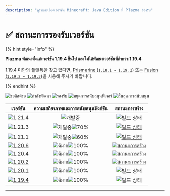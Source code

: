 ```yaml
---
description: "ดูรายละเอียดเวอร์ชัน Minecraft: Java Edition ที่ Plazma รองรับ"
---
```


# ✅ สถานะการรองรับเวอร์ชัน

{% hint style="info" %}

**Plazma พัฒนาตั้งแต่เวอร์ชัน 1.19.4 ขึ้นไป และไม่ได้พัฒนาเวอร์ชันที่ต่ำกว่า 1.19.4**

1.19.4 미만의 플랫폼을 찾고 있다면, [Prismarine (`1.18.1 ~ 1.19.2`)](https://github.com/PrismarineTeam/Prismarine) 또는 [Fusion (`1.19.2 ~ 1.19.3`)](https://github.com/RuinedTechnologyUnify/Fusion)을 사용해 주시기 바랍니다.

{% endhint %}

[wtr]: https://badge.plazmamc.org/0/รอการปล่อย
[idv]: https://badge.plazmamc.org/1/กำลังพัฒนา
[atv]: https://badge.plazmamc.org/2/รองรับ
[fse]: https://badge.plazmamc.org/6/หยุดการสนับสนุนฟีเจอร์
[eol]: https://badge.plazmamc.org/4/สิ้นสุดการสนับสนุน
[ukn]: https://badge.plazmamc.org/0/ไม่มีข้อมูล
[vgd]: https://badge.plazmamc.org/1/ดีมาก
[mid]: https://badge.plazmamc.org/6/ปกติ
[100]: https://badge.plazmamc.org/percent/100

![รอลิสต์รอ][wtr] ![กำลังพัฒนา][idv] ![รองรับ][atv] ![หยุดการสนับสนุนฟีเจอร์][fse] ![สิ้นสุดการสนับสนุน][eol]

|                                      เวอร์ชัน                                     |            ความเสถียรภาพและการสนับสนุนฟังก์ชัน           |                                              สถานะการสร้าง                                             |
| :-------------------------------------------------------------------------------: | :------------------------------------------------------: | :----------------------------------------------------------------------------------------------------: |
|                   ![1.21.4](https://badge.plazmamc.org/0/1.21.4)                  |                        ![개발중][idv]                       |                                              ![빌드 상태][ukn]                                             |
|                   ![1.21.3](https://badge.plazmamc.org/1/1.21.3)                  | ![개발중][idv]![70%](https://badge.plazmamc.org/percent/70) |     [![빌드 상태](https://build.plazmamc.org/1.21.3)](https://build.plazmamc.org/1.21.3?redirect=true)     |
|                   ![1.21.1](https://badge.plazmamc.org/1/1.21.1)                  | ![개발중][idv]![60%](https://badge.plazmamc.org/percent/60) |     [![빌드 상태](https://build.plazmamc.org/1.21.1)](https://build.plazmamc.org/1.21.1?redirect=true)     |
| [![1.20.6](https://badge.plazmamc.org/2/1.20.6)](https://git.plazmamc.org/1.20.6) |                 ![ดีมาก][vgd]![100%][100]                | [![สถานะการสร้าง](https://build.plazmamc.org/1.20.6)](https://build.plazmamc.org/1.20.6?redirect=true) |
| [![1.20.4](https://badge.plazmamc.org/6/1.20.4)](https://git.plazmamc.org/1.20.4) |                 ![ดีมาก][vgd]![100%][100]                | [![สถานะการสร้าง](https://build.plazmamc.org/1.20.4)](https://build.plazmamc.org/1.20.4?redirect=true) |
| [![1.20.2](https://badge.plazmamc.org/4/1.20.2)](https://git.plazmamc.org/1.20.2) |                 ![ดีมาก][vgd]![100%][100]                | [![สถานะการสร้าง](https://build.plazmamc.org/1.20.2)](https://build.plazmamc.org/1.20.2?redirect=true) |
| [![1.20.1](https://badge.plazmamc.org/4/1.20.1)](https://git.plazmamc.org/1.20.1) |                 ![ดีมาก][vgd]![100%][100]                |                                              ![빌드 상태][ukn]                                             |
| [![1.19.4](https://badge.plazmamc.org/4/1.19.4)](https://git.plazmamc.org/1.19.4) |                 ![ดีมาก][vgd]![100%][100]                |                                              ![빌드 상태][ukn]                                             |

***
